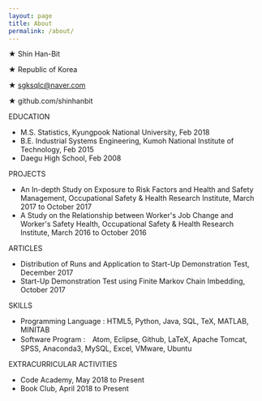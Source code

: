 ```yaml
---
layout: page
title: About
permalink: /about/
---
```


★ Shin Han-Bit

★ Republic of Korea

★ sgksqlc@naver.com

★ github.com/shinhanbit


EDUCATION
- M.S. Statistics, Kyungpook National University, Feb 2018
- B.E. Industrial Systems Engineering, Kumoh National Institute of Technology, Feb 2015
- Daegu High School, Feb 2008

PROJECTS
- An In-depth Study on Exposure to Risk Factors and Health and Safety Management,
  Occupational Safety & Health Research Institute, March 2017 to October 2017
- A Study on the Relationship between Worker's Job Change and Worker's Safety Health,
  Occupational Safety & Health Research Institute, March 2016 to October 2016

ARTICLES
- Distribution of Runs and Application to Start-Up Demonstration Test, December 2017
- Start-Up Demonstration Test using Finite Markov Chain Imbedding, October 2017

SKILLS
- Programming Language : HTML5, Python, Java, SQL, TeX, MATLAB, MINITAB
- Software Program :　Atom, Eclipse, Github, LaTeX, Apache Tomcat, SPSS, Anaconda3, MySQL, Excel, VMware, Ubuntu

EXTRACURRICULAR ACTIVITIES
- Code Academy, May 2018 to Present
- Book Club, April 2018 to Present
